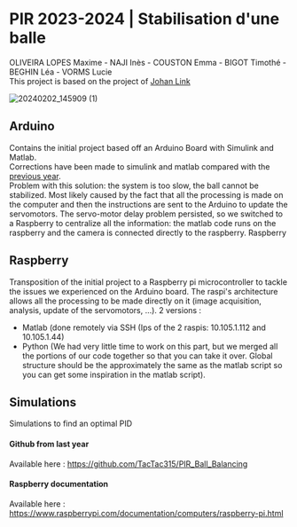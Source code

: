 # PIR 2023-2024 | Stabilisation d'une balle
OLIVEIRA LOPES Maxime - NAJI Inès - COUSTON Emma - BIGOT Timothé - BEGHIN Léa - VORMS Lucie  
This project is based on the project of [Johan Link](https://github.com/JohanLink/Ball-Balancing-PID-System?tab=readme-ov-file)   

![20240202_145909 (1)](https://github.com/Moliveiralo/PIR-2324-StabilisationBalle/assets/133717115/8f52fa8f-02b0-4ea9-83f4-4813ad36bbab)  


## Arduino 
Contains the initial project based off an Arduino Board with Simulink and Matlab.  
Corrections have been made to simulink and matlab compared with the [previous year](https://github.com/TacTac315/PIR_Ball_Balancing).    
Problem with this solution: the system is too slow, the ball cannot be stabilized. Most likely caused by the fact that all the processing is made on the computer and then the instructions are sent to the Arduino to update the servomotors.
The servo-motor delay problem persisted, so we switched to a Raspberry to centralize all the information: the matlab code runs on the raspberry and the camera is connected directly to the raspberry.
Raspberry  

## Raspberry
Transposition of the initial project to a Raspberry pi microcontroller to tackle the issues we experienced on the Arduino board. The raspi's architecture allows all the processing to be made directly on it (image acquisition, analysis, update of the servomotors, ...).
2 versions :  
- Matlab (done remotely via SSH (Ips of the 2 raspis: 10.105.1.112 and 10.105.1.44)
- Python (We had very little time to work on this part, but we merged all the portions of our code together so that you can take it over. Global structure should be the approximately the same as the matlab script so you can get some inspiration in the matlab script).

## Simulations
Simulations to find an optimal PID
 
#### Github from last year
Available here : https://github.com/TacTac315/PIR_Ball_Balancing

#### Raspberry documentation
Available here : https://www.raspberrypi.com/documentation/computers/raspberry-pi.html
